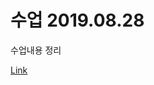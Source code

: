 # 수업 2019.08.28
수업내용 정리

[Link](https://github.com/raim201840222/php_201840222/blob/master/201840222_이광민_1주차.pptx)